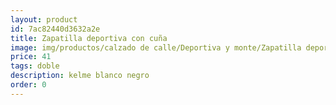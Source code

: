 ```yaml
---
layout: product
id: 7ac82440d3632a2e
title: Zapatilla deportiva con cuña
image: img/productos/calzado de calle/Deportiva y monte/Zapatilla deportiva con cuña=41=doble=kelme blanco negro.webp
price: 41
tags: doble
description: kelme blanco negro
order: 0
---
```

